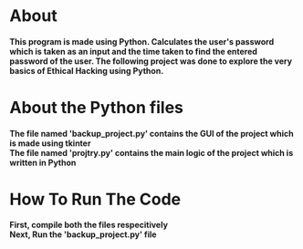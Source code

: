 <h1><b> About </b></h1>
<h4>This program is made using Python. Calculates the user's password which is taken as an input and the time taken to find the entered password of the user. The following project was done to explore the very basics of Ethical Hacking using Python.</h4>

<h1><b> About the Python files </b></h1>
<h4>The file named 'backup_project.py' contains the GUI of the project which is made using tkinter <br>The file named 'projtry.py' contains the main logic of the project which is written in Python</h4>

<h1><b> How To Run The Code </b></h1>
<h4>First, compile both the files respecitively<br>Next, Run the 'backup_project.py' file</h4>
